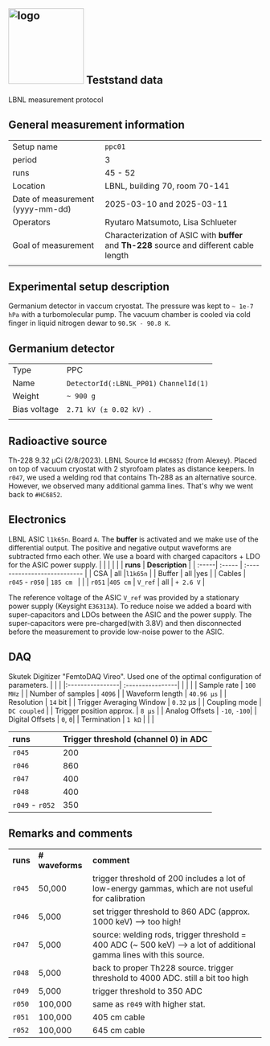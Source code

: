 ## <img src="./../../logo/lbnl_logo.png" alt="logo" width="150"/> Teststand data 
LBNL measurement protocol 

<style>
@media (prefers-color-scheme: dark) {
  .logo-inline {
    content: url("./../../logo/lbnl_logo_dark.png");
  }
}
</style>

## General measurement information
| | |
|:----------------| :----------------|
| Setup name | `ppc01`|
| period | 3 | 
| runs | 45 - 52 | 
| Location | LBNL, building 70,  room 70-141 |
| Date of measurement (yyyy-mm-dd) | 2025-03-10 and 2025-03-11  | 
| Operators | Ryutaro Matsumoto, Lisa Schlueter | 
| Goal of measurement | Characterization of ASIC with **buffer** and **Th-228** source and different cable length |
| | |

## Experimental setup description
Germanium detector in vaccum cryostat. The pressure was kept to `~ 1e-7 hPa` with a turbomolecular pump. The vacuum chamber is cooled via cold finger in liquid nitrogen dewar to `90.5K - 90.8 K`. 

## Germanium detector
|        |                                          |
| ------ | ---------------------------------------- |
| Type   | PPC                                      |
| Name   | `DetectorId(:LBNL_PP01)`  `ChannelId(1)` |
| Weight | `~ 900 g`                                |
| Bias voltage | `2.71 kV (± 0.02 kV) `. |
|        |                                          |

## Radioactive source
Th-228 9.32 µCi (2/8/2023). LBNL Source Id `#HC6852` (from Alexey). Placed on top of vacuum cryostat with 2 styrofoam plates as distance keepers. 
In `r047`, we used a welding rod that contains Th-288 as an alternative source. However, we observed many additional gamma lines. That's why we went back to `#HC6852`.

## Electronics
LBNL ASIC `l1k65n`. Board `A`. The **buffer** is activated and we make use of the differential output. The positive and negative output waveforms are subtracted frmo each other. We use a board with charged capacitors + LDO for the ASIC power supply. 
|        |            |                  |
|        |  **runs**     | **Description**                       |
| :-----| :-----  | :--------------------------- |
| CSA   | all |`l1k65n`                     |
| Buffer | all |yes                          |
| Cables | `r045` - `r050` |  `185 cm `  |
|        |  `r051` |`405 cm`            |
 `V_ref` | all | `+ 2.6 V` |   

The reference voltage of the ASIC `V_ref` was provided by a stationary power supply (Keysight `E36313A`). To reduce noise 
we added a board with super-capacitors and LDOs between the ASIC and the power supply. The super-capacitors were pre-charged(with 3.8V) and then disconnected before the measurement to provide low-noise power to the ASIC.

## DAQ
Skutek Digitizer "FemtoDAQ Vireo". 
Used one of the optimal configuration of parameters.
| | |
|:----------------| :----------------|
|  |  | 
| Sample rate | `100 MHz` | 
| Number of samples | `4096` | 
| Waveform length | `40.96 µs` |
| Resolution | `14` bit | 
| Trigger Averaging Window | `0.32` µs |
| Coupling mode | `DC coupled` | 
| Trigger position approx. | `8 µs` | 
| Analog Offsets | `-10`, `-100`|
| Digital Offsets | `0`, `0`|
| Termination | `1 kΩ` 
| | | 


| runs | Trigger threshold (channel 0) in ADC |
| :---------------- | :----------------   |
| `r045`            | 200 |
| `r046`            | 860 |
| `r047`            | 400 |
| `r048`            | 400 |
| `r049` - `r052`   | 350 |
## Remarks and comments

|          |                 |                       |
| :------- | :-------------- | :-------------------- |
| **runs** | **# waveforms** | **comment** |
| `r045`   | 50,000      |  trigger threshold of 200 includes a lot of low-energy gammas, which are not useful for calibration |
| `r046`   | 5,000     |  set trigger threshold to 860 ADC (approx. 1000 keV) --> too high!  |
| `r047`   | 5,000     |  source: welding rods, trigger threshold = 400 ADC (~ 500 keV) --> a lot of additional gamma lines with this source.  |
| `r048`   | 5,000      |  back to proper Th228 source. trigger threshold to 4000 ADC. still a bit too high  |
| `r049`   | 5,000      |  trigger threshold to 350 ADC   |
| `r050`   | 100,000      |  same as `r049` with higher stat.   |
| `r051`   | 100,000      |  405 cm cable   |
| `r052`   | 100,000      |  645 cm cable   |

